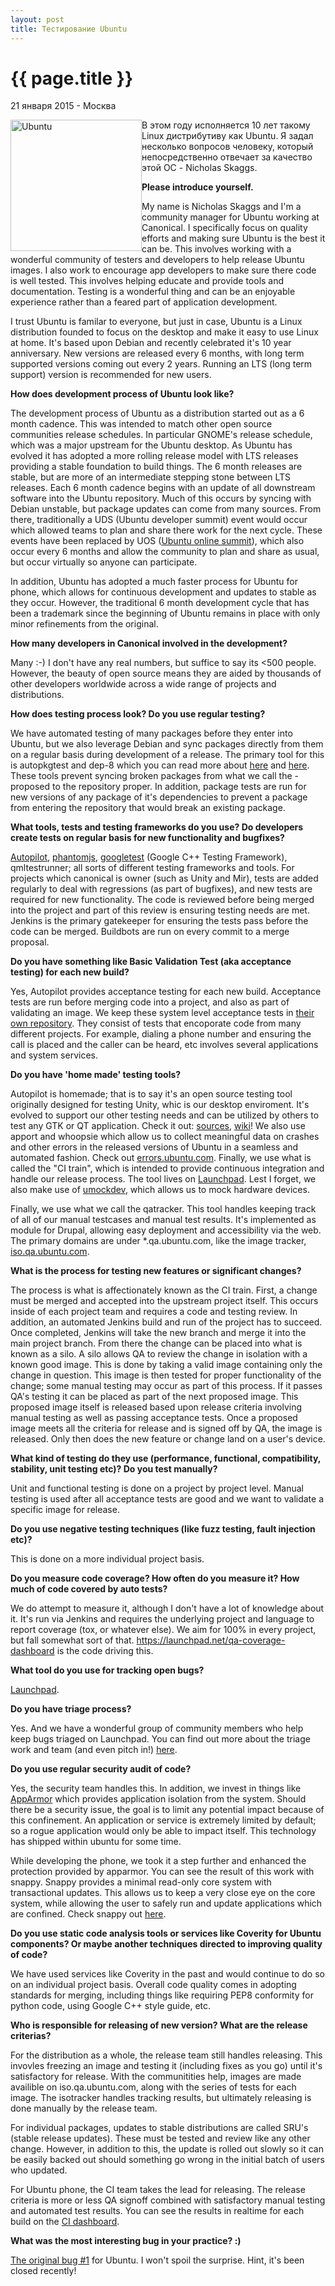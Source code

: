 ```yaml
---
layout: post
title: Тестирование Ubuntu
---
```


{{ page.title }}
================

<p class="meta">21 января 2015 - Москва</p>

<img src="http://blog.bronevichok.ru/images/logo-ubuntu.png" height="210" alt="Ubuntu" style="float:left">

В этом году исполняется 10 лет такому Linux дистрибутиву как Ubuntu.
Я задал несколько вопросов человеку, который непосредственно отвечает за качество этой ОС -
Nicholas Skaggs.

**Please introduce yourself.**

My name is Nicholas Skaggs and I'm a community manager for Ubuntu working
at Canonical. I specifically focus on quality efforts and making sure Ubuntu
is the best it can be. This involves working with a wonderful community
of testers and developers to help release Ubuntu images. I also work to
encourage app developers to make sure there code is well tested.
This involves helping educate and provide tools and documentation.
Testing is a wonderful thing and can be an enjoyable experience rather
than a feared part of application development.

I trust Ubuntu is familar to everyone, but just in case, Ubuntu is a Linux
distribution founded to focus on the desktop and make it easy to use Linux at home.
It's based upon Debian and recently celebrated it's 10 year anniversary.
New versions are released every 6 months, with long term supported versions
coming out every 2 years. Running an LTS (long term support) version
is recommended for new users.

**How does development process of Ubuntu look like?**

The development process of Ubuntu as a distribution started out
as a 6 month cadence. This was intended to match other open source
communities release schedules. In particular GNOME's release schedule,
which was a major upstream for the Ubuntu desktop. As Ubuntu has evolved
it has adopted a more rolling release model with LTS releases providing
a stable foundation to build things. The 6 month releases are stable,
but are more of an intermediate stepping stone between LTS releases.
Each 6 month cadence begins with an update of all downstream software
into the Ubuntu repository. Much of this occurs by syncing with Debian unstable,
but package updates can come from many sources. From there, traditionally
a UDS (Ubuntu developer summit) event would occur which allowed teams
to plan and share there work for the next cycle. These events have been
replaced by UOS ([Ubuntu online summit](http://summit.ubuntu.com)), which also
occur every 6 months and allow the community to plan and share as usual,
but occur virtually so anyone can participate.

In addition, Ubuntu has adopted a much faster process for Ubuntu for phone,
which allows for continuous development and updates to stable as they occur.
However, the traditional 6 month development cycle that has been a trademark
since the beginning of Ubuntu remains in place with only minor refinements from the original.


**How many developers in Canonical involved in the development?**

Many :-) I don't have any real numbers, but suffice to say its <500 people.
However, the beauty of open source means they are aided by thousands of
other developers worldwide across a wide range of projects and distributions.

**How does testing process look? Do you use regular testing?**

We have automated testing of many packages before they enter into Ubuntu,
but we also leverage Debian and sync packages directly from them
on a regular basis during development of a release. The primary tool
for this is autopkgtest and dep-8 which you can read more about [here](http://packaging.ubuntu.com/html/auto-pkg-test.html) and [here](http://dep.debian.net/deps/dep8/).
These tools prevent syncing broken packages from what we call the -proposed
to the repository proper. In addition, package tests are run for new versions
of any package of it's dependencies to prevent a package from entering
the repository that would break an existing package.

**What tools, tests and testing frameworks do you use? Do developers
create tests on regular basis for new functionality and bugfixes?**

[Autopilot](https://wiki.ubuntu.com/Touch/Testing/Autopilot), [phantomjs](http://phantomjs.org/),
[googletest](https://code.google.com/p/googletest/) (Google C++ Testing Framework),
qmltestrunner; all sorts of different testing frameworks and tools.
For projects which canonical is owner (such as Unity and Mir),
tests are added regularly to deal with regressions (as part of bugfixes),
and new tests are required for new functionality. The code is reviewed
before being merged into the project and part of this review is ensuring
testing needs are met. Jenkins is the primary gatekeeper for ensuring
the tests pass before the code can be merged. Buildbots are run
on every commit to a merge proposal.

**Do you have something like Basic Validation Test (aka acceptance testing)
for each new build?**

Yes, Autopilot provides acceptance testing for each new build.
Acceptance tests are run before merging code into a project,
and also as part of validating an image. We keep these system level acceptance
tests in [their own repository](https://launchpad.net/ubuntu-autopilot-tests).
They consist of tests that encoporate code from many different projects.
For example, dialing a phone number and ensuring the call is placed
and the caller can be heard, etc involves several applications and system services.

**Do you have 'home made' testing tools?**

Autopilot is homemade; that is to say it's an open source testing tool
originally designed for testing Unity, whic is our desktop enviroment.
It's evolved to support our other testing needs and can be utilized
by others to test any GTK or QT application.
Check it out: [sources](https://launchpad.net/autopilot), [wiki](https://wiki.ubuntu.com/Autopilot)!
We also use apport and whoopsie which allow us to collect meaningful data
on crashes and other errors in the released versions of Ubuntu in a seamless
and automated fashion. Check out [errors.ubuntu.com](http://errors.ubuntu.com/).
Finally, we use what is called the "CI train", which is intended to provide
continuous integration and handle our release process.
The tool lives on [Launchpad](http://launchpad.net/uci-engine).
Lest I forget, we also make use of [umockdev](https://github.com/martinpitt/umockdev),
which allows us to mock hardware devices.

Finally, we use what we call the qatracker. This tool handles keeping track
of all of our manual testcases and manual test results. It's implemented as module for Drupal,
allowing easy deployment and accessibility via the web. The primary domains
are under *.qa.ubuntu.com, like the image tracker, [iso.qa.ubuntu.com](http://iso.qa.ubuntu.com).

**What is the process for testing new features or significant changes?**

The process is what is affectionately known as the CI train.
First, a change must be merged and accepted into the upstream project itself.
This occurs inside of each project team and requires a code and testing review.
In addition, an automated Jenkins build and run of the project has to succeed.
Once completed, Jenkins will take the new branch and merge it into
the main project branch. From there the change can be placed into what
is known as a silo. A silo allows QA to review the change in isolation
with a known good image. This is done by taking a valid image containing
only the change in question. This image is then tested for proper
functionality of the change; some manual testing may occur as part of this process.
If it passes QA's testing it can be placed as part of the next proposed image.
This proposed image itself is released based upon release criteria
involving manual testing as well as passing acceptance tests. Once a proposed
image meets all the criteria for release and is signed off by QA,
the image is released. Only then does the new feature or change land on a user's device.

**What kind of testing do they use (performance, functional,
compatibility, stability, unit testing etc)? Do you test manually?**

Unit and functional testing is done on a project by project level.
Manual testing is used after all acceptance tests are good and we want
to validate a specific image for release.

**Do you use negative testing techniques (like fuzz testing, fault
injection etc)?**

This is done on a more individual project basis.

**Do you measure code coverage? How often do you measure it?
How much of code covered by auto tests?**

We do attempt to measure it, although I don't have a lot of knowledge about it.
It's run via Jenkins and requires the underlying project and language
to report coverage (tox, or whatever else). We aim for 100% in every project,
but fall somewhat sort of that. https://launchpad.net/qa-coverage-dashboard
is the code driving this.

**What tool do you use for tracking open bugs?**

[Launchpad](http://launchpad.net).

**Do you have triage process?**

Yes. And we have a wonderful group of community members who
help keep bugs triaged on Launchpad. You can find out more about
the triage work and team (and even pitch in!) [here](https://wiki.ubuntu.com/HelpingWithBugs).

**Do you use regular security audit of code?**

Yes, the security team handles this. In addition, we invest
in things like [AppArmor](https://wiki.ubuntu.com/AppArmor)
which provides application isolation from the system.
Should there be a security issue, the goal is to limit
any potential impact because of this confinement. An application or
service is extremely limited by default; so a rogue application
would only be able to impact itself. This technology has shipped
within ubuntu for some time.

While developing the phone, we took it a step further and enhanced
the protection provided by apparmor. You can see the result of
this work with snappy. Snappy provides a minimal read-only
core system with transactional updates. This allows us to keep a very close
eye on the core system, while allowing the user to safely run and update
applications which are confined. Check snappy out [here](https://ubuntu.com/snappy).

**Do you use static code analysis tools or services like Coverity for
Ubuntu components? Or maybe another techniques directed to improving quality of code?**

We have used services like Coverity in the past and would continue
to do so on an individual project basis. Overall code quality comes
in adopting standards for merging, including things like requiring PEP8
conformity for python code, using Google C++ style guide, etc.

**Who is responsible for releasing of new version? What are the release
criterias?**

For the distribution as a whole, the release team still handles releasing.
This invovles freezing an image and testing it (including fixes as you go)
until it's satisfactory for release. With the communitities help,
images are made availible on iso.qa.ubuntu.com, along with the
series of tests for each image. The isotracker handles tracking results,
but ultimately releasing is done manually by the release team.

For individual packages, updates to stable distributions are called SRU's
(stable release updates). These must be tested and review like any other change.
However, in addition to this, the update is rolled out slowly so it can be
easily backed out should something go wrong in the initial batch of users who updated.

For Ubuntu phone, the CI team takes the lead for releasing.
The release criteria is more or less QA signoff combined with satisfactory
manual testing and automated test results. You can see the results
in realtime for each build on the [CI dashboard](http://ci.ubuntu.com/).

**What was the most interesting bug in your practice? :)**

[The original bug #1](https://bugs.launchpad.net/ubuntu/+bug/1) for Ubuntu.
I won't spoil the surprise. Hint, it's been closed recently!
